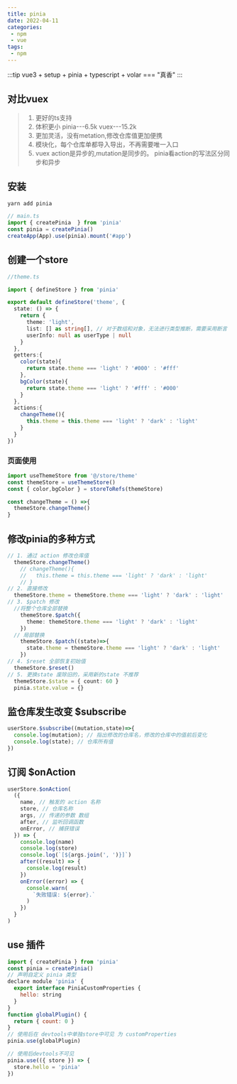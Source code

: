 ```yaml
---
title: pinia
date: 2022-04-11
categories:
 - npm
 - vue
tags:
 - npm
---
```


:::tip
  vue3 + setup + pinia + typescript + volar === "真香"
:::

## 对比vuex

> 1. 更好的ts支持
> 2. 体积更小 pinia---6.5k   vuex---15.2k
> 3. 更加灵活，没有metation,修改仓库值更加便携
> 4. 模块化，每个仓库单都导入导出，不再需要唯一入口
> 5. vuex action是异步的,mutation是同步的。 pinia看action的写法区分同步和异步

## 安装

```ts
yarn add pinia

// main.ts
import { createPinia  } from 'pinia'
const pinia = createPinia()
createApp(App).use(pinia).mount('#app')
```

## 创建一个store 

```ts
//theme.ts

import { defineStore } from 'pinia'

export default defineStore('theme', {
  state: () => {
    return {
      theme: 'light',
      list: [] as string[], // 对于数组和对象，无法进行类型推断，需要采用断言
      userInfo: null as userType | null
    }
  },
  getters:{
    color(state){
      return state.theme === 'light' ? '#000' : '#fff'
    },
    bgColor(state){
      return state.theme === 'light' ? '#fff' : '#000'
    }
  },
  actions:{
    changeTheme(){
      this.theme = this.theme === 'light' ? 'dark' : 'light'
    }
  }
})
```

### 页面使用

```ts
import useThemeStore from '@/store/theme'
const themeStore = useThemeStore()
const { color,bgColor } = storeToRefs(themeStore)

const changeTheme = () =>{
  themeStore.changeTheme()
}
```

## 修改pinia的多种方式

```ts
// 1. 通过 action 修改仓库值
  themeStore.changeTheme()
    // changeTheme(){
    //   this.theme = this.theme === 'light' ? 'dark' : 'light'
    // }
// 2. 直接修改
  themeStore.theme = themeStore.theme === 'light' ? 'dark' : 'light'
// 3. $patch 修改 
  //将整个仓库全部替换
    themeStore.$patch({
      theme: themeStore.theme === 'light' ? 'dark' : 'light'
    })
  // 局部替换
    themeStore.$patch((state)=>{
      state.theme = themeStore.theme === 'light' ? 'dark' : 'light'
    })
// 4. $reset 全部恢复初始值
  themeStore.$reset()
// 5. 更换state 废除旧的，采用新的state 不推荐
  themeStore.$state = { count: 60 }
  pinia.state.value = {}
```

## 监仓库发生改变 $subscribe
```js
userStore.$subscribe((mutation,state)=>{
  console.log(mutation); // 指出修改的仓库名，修改的仓库中的值前后变化
  console.log(state); // 仓库所有值
})
```

## 订阅 $onAction

```js
userStore.$onAction(
  ({
    name, // 触发的 action 名称
    store, // 仓库名称
    args, // 传递的参数 数组
    after, // 监听回调函数
    onError, // 捕获错误
  }) => {
    console.log(name)
    console.log(store)
    console.log(`[${args.join(', ')}]`)
    after((result) => {
      console.log(result)
    })
    onError((error) => {
      console.warn(
        `失败错误: ${error}.`
      )
    })
  }
)
```

## use 插件

```js
import { createPinia } from 'pinia'
const pinia = createPinia()
// 声明自定义 pinia 类型
declare module 'pinia' {
  export interface PiniaCustomProperties {
    hello: string
  }
}
function globalPlugin() {
  return { count: 0 }
}
// 使用后在 devtools中单独store中可见 为 customProperties
pinia.use(globalPlugin)

// 使用后devtools不可见
pinia.use(({ store }) => {
  store.hello = 'pinia'
})
```
